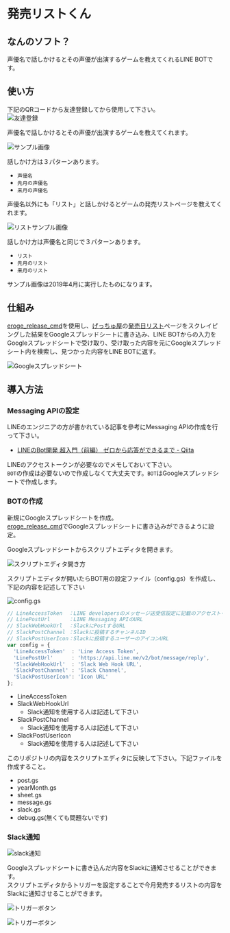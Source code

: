 # 発売リストくん 

## なんのソフト？

声優名で話しかけるとその声優が出演するゲームを教えてくれるLINE BOTです。

## 使い方

下記のQRコードから友達登録してから使用して下さい。  
![友達登録](image/qr_code.png)

声優名で話しかけるとその声優が出演するゲームを教えてくれます。  

![サンプル画像](image/sample_screen.png)

話しかけ方は３パターンあります。  

- `声優名`
- `先月の声優名`
- `来月の声優名`

声優名以外にも「リスト」と話しかけるとゲームの発売リストページを教えてくれます。

![リストサンプル画像](image/sample_list_screen.png)

話しかけ方は声優名と同じで３パターンあります。  

- `リスト`
- `先月のリスト`
- `来月のリスト`

サンプル画像は2019年4月に実行したものになります。

## 仕組み

[eroge_release_cmd](https://github.com/dodonki1223/eroge_release_cmd)を使用し、[げっちゅ屋](http://www.getchu.com/top.html?gc=gc)の[発売日リスト](http://www.getchu.com/all/price.html?genre=pc_soft&year=2019&month=3&gage=&gall=all)ページをスクレイピングした結果をGoogleスプレッドシートに書き込み、LINE BOTからの入力をGoogleスプレッドシートで受け取り、受け取った内容を元にGoogleスプレッドシート内を検索し、見つかった内容をLINE BOTに返す。

![Googleスプレッドシート](image/sample_google_spread_sheet.png)

## 導入方法

### Messaging APIの設定

LINEのエンジニアの方が書かれている記事を參考にMessaging APIの作成を行って下さい。
- [LINEのBot開発 超入門（前編） ゼロから応答ができるまで - Qiita](https://qiita.com/nkjm/items/38808bbc97d6927837cd)  

LINEのアクセストークンが必要なのでメモしておいて下さい。  
`BOT`の作成は必要ないので作成しなくて大丈夫です。`BOT`はGoogleスプレッドシートで作成します。

### BOTの作成

新規にGoogleスプレッドシートを作成。  
[eroge_release_cmd](https://github.com/dodonki1223/eroge_release_cmd)でGoogleスプレッドシートに書き込みができるように設定。  
  
Googleスプレッドシートからスクリプトエディタを開きます。  

![スクリプトエディタ開き方](image/sample_open_script_editor.png)

スクリプトエディタが開いたらBOT用の設定ファイル（config.gs）を作成し、下記の内容を記述して下さい

![config.gs](image/config_setting.png)

```javascript
// LineAccessToken  ：LINE developersのメッセージ送受信設定に記載のアクセストークン
// LinePostUrl      ：LINE Messaging APIのURL
// SlackWebHookUrl  ：SlackにPostするURL
// SlackPostChannel ：Slackに投稿するチャンネルID
// SlackPostUserIcon：Slackに投稿するユーザーのアイコンURL
var config = {
  'LineAccessToken'  : 'Line Access Token',
  'LinePostUrl'      : 'https://api.line.me/v2/bot/message/reply',
  'SlackWebHookUrl'  : 'Slack Web Hook URL',
  'SlackPostChannel' : 'Slack Channel',
  'SlackPostUserIcon': 'Icon URL'
};
```

- LineAccessToken
- SlackWebHookUrl
    - Slack通知を使用する人は記述して下さい
- SlackPostChannel
    - Slack通知を使用する人は記述して下さい
- SlackPostUserIcon
    - Slack通知を使用する人は記述して下さい

このリポジトリの内容をスクリプトエディタに反映して下さい。下記ファイルを作成すること。  

- post.gs
- yearMonth.gs
- sheet.gs
- message.gs
- slack.gs
- debug.gs(無くても問題ないです)

### Slack通知

![slack通知](image/sample_slack_notice.png)

Googleスプレッドシートに書き込んだ内容をSlackに通知させることができます。  
スクリプトエディタからトリガーを設定することで今月発売するリストの内容をSlackに通知させることができます。

![トリガーボタン](image/sample_trigger_button.png)  

![トリガーボタン](image/sample_trigger_page.png)
